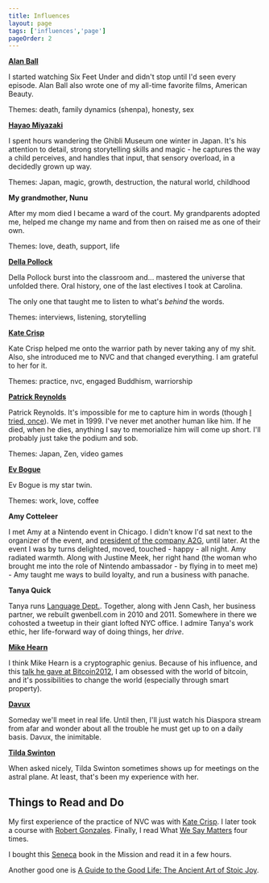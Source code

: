 ```yaml
---
title: Influences
layout: page
tags: ['influences','page']
pageOrder: 2
---
```


**[Alan Ball](http://www.imdb.com/name/nm0050332/)**

I started watching Six Feet Under and didn't stop until I'd seen every episode. Alan Ball also wrote one of my all-time favorite films, American Beauty. 

Themes: death, family dynamics (shenpa), honesty, sex
 
**[Hayao Miyazaki](https://en.wikipedia.org/wiki/Hayao_Miyazaki)**

I spent hours wandering the Ghibli Museum one winter in Japan. It's his attention to detail, strong storytelling skills and magic - he captures the way a child perceives, and handles that input, that sensory overload, in a decidedly grown up way. 

Themes: Japan, magic, growth, destruction, the natural world, childhood

**My grandmother, Nunu**

After my mom died I became a ward of the court. My grandparents adopted me, helped me change my name and from then on raised me as one of their own. 

Themes: love, death, support, life

**[Della Pollock](http://www.barnesandnoble.com/w/remembering-della-pollock/1100413031?ean=9781403963475)**

Della Pollock burst into the classroom and... mastered the universe that unfolded there. Oral history, one of the last electives I took at Carolina. 

The only one that taught me to listen to what's _behind_ the words.

Themes: interviews, listening, storytelling

**[Kate Crisp](http://www.prisondharmanetwork.net/profile/katecrisp)**

Kate Crisp helped me onto the warrior path by never taking any of my shit. Also, she introduced me to NVC and that changed everything. I am grateful to her for it.

Themes: practice, nvc, engaged Buddhism, warriorship

**[Patrick Reynolds](http://thepeakconditionproject.com/)**

Patrick Reynolds. It's impossible for me to capture him in words (though [I tried, once](http://www.elephantjournal.com/2010/02/ive-got-a-yoga-crush-on-patrick-reynolds-gwen-bell/)). We met in 1999. I've never met another human like him. If he died, when he dies, anything I say to memorialize him will come up short. I'll probably just take the podium and sob.

Themes: Japan, Zen, video games

**[Ev Bogue](http://evbogue.com)**

Ev Bogue is my star twin. 

Themes: work, love, coffee

**Amy Cotteleer** 

I met Amy at a Nintendo event in Chicago. I didn't know I'd sat next to the organizer of the event, and [president of the company A2G](http://www.advocacyamplified.com/2011/03/a2g%E2%80%99s-amy-cotteleer-weighs-in-on-consumer-engagement-in-usa-today-2/), until later. At the event I was by turns delighted, moved, touched - happy - all night. Amy radiated warmth. Along with Justine Meek, her right hand (the woman who brought me into the role of Nintendo ambassador - by flying in to meet me) - Amy taught me ways to build loyalty, and run a business with panache. 

**Tanya Quick**

Tanya runs [Language Dept.](http://languagedept.com). Together, along with Jenn Cash, her business partner, we rebuilt gwenbell.com in 2010 and 2011. Somewhere in there we cohosted a tweetup in their giant lofted NYC office. I admire Tanya's work ethic, her life-forward way of doing things, her _drive_.

**[Mike Hearn](http://plan99.net/~mike/)**

I think Mike Hearn is a cryptographic genius. Because of his influence, and this [talk he gave at Bitcoin2012](https://www.youtube.com/watch?v=mD4L7xDNCmA), I am obsessed with the world of bitcoin, and it's possibilities to change the world (especially through smart property).

**[Davux](https://joindiaspora.com/people/a8d0af244d4188ed)**

Someday we'll meet in real life. Until then, I'll just watch his Diaspora stream from afar and wonder about all the trouble he must get up to on a daily basis. Davux, the inimitable.

**[Tilda Swinton](https://en.wikipedia.org/wiki/Tilda_Swinton)**

When asked nicely, Tilda Swinton sometimes shows up for meetings on the astral plane. At least, that's been my experience with her.

Things to Read and Do
---------------------

My first experience of the practice of NVC was with [Kate Crisp](http://www.prisondharmanetwork.net/profile/katecrisp). I later took a course with [Robert Gonzales](http://www.cnvc.org/de/node/14125). Finally, I read What [We Say Matters](http://www.amazon.com/What-Say-Matters-Practicing-Communication/dp/1930485247) four times. 

I bought this [Seneca](http://www.amazon.com/Shortness-Life-Penguin-Great-Ideas/dp/0143036327/ref=sr_il_1_8?s=books&ie=UTF8&qid=1360173476&sr=1-8&keywords=seneca) book in the Mission and read it in a few hours.

Another good one is [A Guide to the Good Life: The Ancient Art of Stoic Joy](http://www.amazon.com/Guide-Good-Life-Ancient-Stoic/dp/0195374614).
